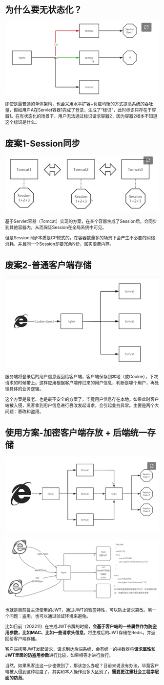 # 为什么要无状态化？

![image-20221127100338406](markdown-img/21-开发经验-三款去状态化的方案以及JWT防盗用的方法.assets/image-20221127100338406.png)

即使是最普通的单体架构，也会采用水平扩容+负载均衡的方式提高系统的吞吐量，假如用户A在Servlet容器1完成了登录，生成了“标识”，此时标识只存在于容器1。在有状态化的场景下，用户无法通过标识请求容器2，因为容器2根本不知道这个标识是什么。

# 废案1-Session同步

![image-20221127100034179](markdown-img/21-开发经验-三款去状态化的方案以及JWT防盗用的方法.assets/image-20221127100034179.png)

基于Servlet容器（Tomcat）实现的方案，在某个容器生成了Session后，会同步到其他容器内，从而保证Session在全局系统中可见。

但是Session同步本质是CP模式的，在容器数量多的场景下会产生不必要的网络消耗，并且同一个Session却要冗余N份，属实浪费内存。

# 废案2-普通客户端存储

![image-20221127101333259](markdown-img/21-开发经验-三款去状态化的方案以及JWT防盗用的方法.assets/image-20221127101333259.png)

服务端将登录后的用户信息返回给客户端，客户端保存到本地（或Cookie），下次请求的时候带上。这样应用根据客户端传过来的用户信息，判断是哪个用户，再处理具体的业务逻辑。

这个方案是最老、也是最不安全的方案了，毕竟用户信息存在本地。如果此时客户端被入侵，黑客拿到用户信息进行篡改发起请求，会引起业务异常。主要是两个大问题：篡改和盗用。

# 使用方案-加密客户端存放 + 后端统一存储

![image-20221127102315427](markdown-img/21-开发经验-三款去状态化的方案以及JWT防盗用的方法.assets/image-20221127102315427.png)

![image-20221127101641955](markdown-img/21-开发经验-三款去状态化的方案以及JWT防盗用的方法.assets/image-20221127101641955.png)

也就是目前最主流使用的JWT，通过JWT的验签特性，可以防止请求篡改。另一个问题：盗用，也可以通过验证环境来避免。

比如目前（202211）在生成JWT令牌的时候，**会基于客户端的一些属性作为防盗用参数，比如MAC、比如一些请求头信息**。将生成后的JWT存储在Redis，并返回给客户端存储。

客户端携带JWT发起请求，请求到达后端系统，会有统一的拦截器将**请求属性**和**JWT里面的防盗用参数**进行比较，如果相等才进行放行。

当然，如果黑客连这一步也做到了，那该怎么办呢？目前来说没有办法，毕竟客户端被入侵到这种程度了，其实和本人操作没多大区别了，**需要更注重社会工程学层面的防范**。